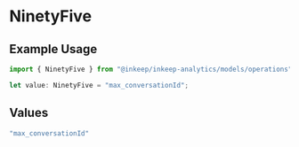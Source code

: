 # NinetyFive

## Example Usage

```typescript
import { NinetyFive } from "@inkeep/inkeep-analytics/models/operations";

let value: NinetyFive = "max_conversationId";
```

## Values

```typescript
"max_conversationId"
```